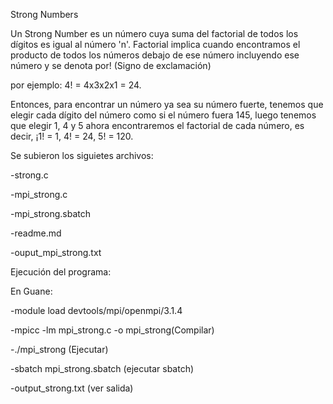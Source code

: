 Strong Numbers

Un Strong Number es un número cuya suma del factorial de todos los dígitos es igual al número 'n'. 
Factorial implica cuando encontramos el producto de todos los números debajo de ese número incluyendo ese número y se denota por! (Signo de exclamación)

por ejemplo: 4! = 4x3x2x1 = 24.

Entonces, para encontrar un número ya sea su número fuerte, tenemos que elegir cada dígito del número como si el número fuera 145, 
luego tenemos que elegir 1, 4 y 5 ahora encontraremos el factorial de cada número, es decir, ¡1! = 1, 4! = 24, 5! = 120.

Se subieron los siguietes archivos:

-strong.c

-mpi_strong.c

-mpi_strong.sbatch

-readme.md

-ouput_mpi_strong.txt

Ejecución del programa:

En Guane:

-module load devtools/mpi/openmpi/3.1.4

-mpicc -lm mpi_strong.c -o mpi_strong(Compilar)

-./mpi_strong (Ejecutar)

-sbatch mpi_strong.sbatch (ejecutar sbatch)

-output_strong.txt (ver salida)

